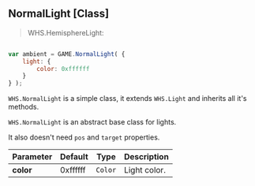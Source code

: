 <h2 class="wsl" id="normal">NormalLight [Class]</h2>

> WHS.HemisphereLight:

```javascript

var ambient = GAME.NormalLight( {
    light: {
        color: 0xffffff
    }
} );

```

`WHS.NormalLight` is a simple class, it extends `WHS.Light` and inherits all it's methods.

`WHS.NormalLight` is an abstract base class for lights.

It also doesn't need `pos` and `target` properties.

Parameter         |       Default        | Type      | Description |
----------------- | -------------------- | --------- | ----------- |
**color**         | 0xffffff             | `Color`   | Light color.

